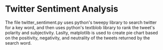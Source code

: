
# Twitter Sentiment Analysis

The file twitter_sentiment.py uses python's tweepy library to search
twitter for a key word, and then uses python's textblob library to rank
the tweet's polarity and subjectivity. Laslty, matplotlib is used to create 
pie chart based on the positivity, negativity, and neutrality of the tweets 
returned by the search word.
